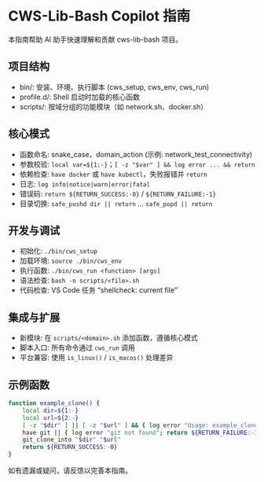 # CWS-Lib-Bash Copilot 指南

本指南帮助 AI 助手快速理解和贡献 cws-lib-bash 项目。

## 项目结构
- bin/: 安装、环境、执行脚本 (cws_setup, cws_env, cws_run)
- profile.d/: Shell 启动时加载的核心函数
- scripts/: 按域分组的功能模块（如 network.sh、docker.sh）

## 核心模式
- 函数命名: snake_case，domain_action (示例: network_test_connectivity)
- 参数校验: `local var=${1:-}`；`[ -z "$var" ] && log error ... && return`
- 依赖检查: `have docker` 或 `have kubectl`，失败报错并 `return`
- 日志: `log info|notice|warn|error|fatal`
- 错误码: `return ${RETURN_SUCCESS:-0}` / `${RETURN_FAILURE:-1}`
- 目录切换: `safe_pushd dir || return` ... `safe_popd || return`

## 开发与调试
- 初始化: `./bin/cws_setup`
- 加载环境: `source ./bin/cws_env`
- 执行函数: `./bin/cws_run <function> [args]`
- 语法检查: `bash -n scripts/<file>.sh`
- 代码检查: VS Code 任务 “shellcheck: current file”`

## 集成与扩展
- 新模块: 在 `scripts/<domain>.sh` 添加函数，遵循核心模式
- 脚本入口: 所有命令通过 `cws_run` 调用
- 平台兼容: 使用 `is_linux()` / `is_macos()` 处理差异

## 示例函数
```bash
function example_clone() {
	local dir=${1:-}
	local url=${2:-}
	[ -z "$dir" ] || [ -z "$url" ] && { log error "Usage: example_clone <dir> <url>"; return ${RETURN_FAILURE:-1}; }
	have git || { log error "git not found"; return ${RETURN_FAILURE:-1}; }
	git_clone_into "$dir" "$url"
	return ${RETURN_SUCCESS:-0}
}
```

如有遗漏或疑问，请反馈以完善本指南。
